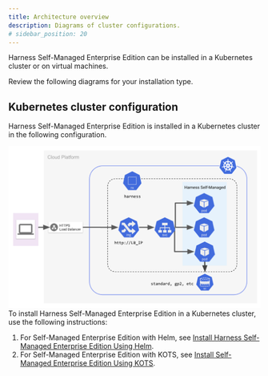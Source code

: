 ```yaml
---
title: Architecture overview
description: Diagrams of cluster configurations.
# sidebar_position: 20
---
```


Harness Self-Managed Enterprise Edition can be installed in a Kubernetes cluster or on virtual machines. 

Review the following diagrams for your installation type.

## Kubernetes cluster configuration

Harness Self-Managed Enterprise Edition is installed in a Kubernetes cluster in the following configuration.

![](./static/harness-self-managed-enterprise-edition-overview-00.png)To install Harness Self-Managed Enterprise Edition in a Kubernetes cluster, use the following instructions:

1. For Self-Managed Enterprise Edition with Helm, see [Install Harness Self-Managed Enterprise Edition Using Helm](../self-managed-helm-based-install/install-harness-self-managed-enterprise-edition-using-helm-ga.md).
2. For Self-Managed Enterprise Edition with KOTS, see [Install Self-Managed Enterprise Edition Using KOTS](../deploy-with-kots/kubernetes-cluster-on-prem-kubernetes-cluster-setup.md).
